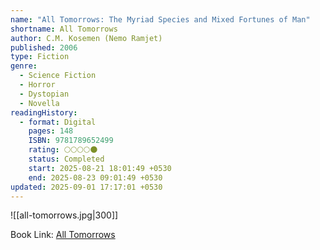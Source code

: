 ```yaml
---
name: "All Tomorrows: The Myriad Species and Mixed Fortunes of Man"
shortname: All Tomorrows
author: C.M. Kosemen (Nemo Ramjet)
published: 2006
type: Fiction
genre:
  - Science Fiction
  - Horror
  - Dystopian
  - Novella
readingHistory:
  - format: Digital
    pages: 148
    ISBN: 9781789652499
    rating: 🌕🌕🌕🌕🌑
    status: Completed
    start: 2025-08-21 18:01:49 +0530
    end: 2025-08-23 09:01:49 +0530
updated: 2025-09-01 17:17:01 +0530
---
```


![[all-tomorrows.jpg|300]]

Book Link: [All Tomorrows](https://www.goodreads.com/book/show/60494636-all-tomorrows)
